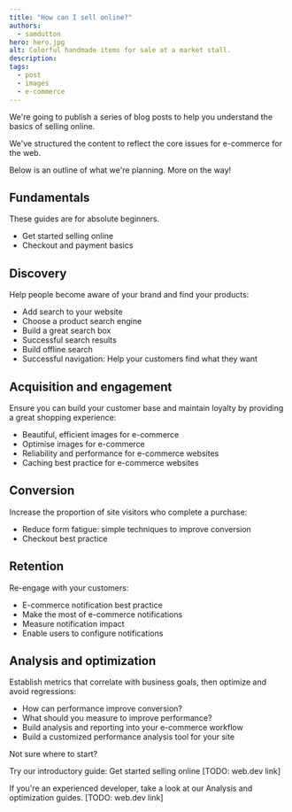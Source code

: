 ```yaml
---
title: "How can I sell online?"
authors:
  - samdutton
hero: hero.jpg
alt: Colorful handmade items for sale at a market stall.
description:
tags:
  - post
  - images
  - e-commerce
---
```


We're going to publish a series of blog posts to help you understand the basics
of selling online.

We've structured the content to reflect the core issues for e-commerce for the
web.

Below is an outline of what we're planning. More on the way!

## Fundamentals

These guides are for absolute beginners.

+   Get started selling online
+   Checkout and payment basics

## Discovery

Help people become aware of your brand and find your products:

+   Add search to your website
+   Choose a product search engine
+   Build a great search box
+   Successful search results
+   Build offline search
+   Successful navigation: Help your customers find what they want

## Acquisition and engagement

Ensure you can build your customer base and maintain loyalty by providing a
great shopping experience:

+   Beautiful, efficient images for e-commerce
+   Optimise images for e-commerce
+   Reliability and performance for e-commerce websites
+   Caching best practice for e-commerce websites

## Conversion

Increase the proportion of site visitors who complete a purchase:

+   Reduce form fatigue: simple techniques to improve conversion
+   Checkout best practice

## Retention

Re-engage with your customers:

+   E-commerce notification best practice
+   Make the most of e-commerce notifications
+   Measure notification impact
+   Enable users to configure notifications

## Analysis and optimization

Establish metrics that correlate with business goals, then optimize and
avoid regressions:

+   How can performance improve conversion?
+   What should you measure to improve performance?
+   Build analysis and reporting into your e-commerce workflow
+   Build a customized performance analysis tool for your site

Not sure where to start?

Try our introductory guide: Get started selling online [TODO: web.dev link]

If you're an experienced developer, take a look at our Analysis and
optimization guides. [TODO: web.dev link]
